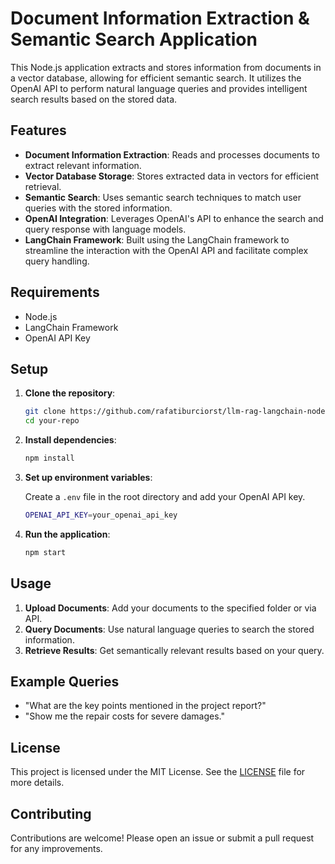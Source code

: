 # Document Information Extraction & Semantic Search Application

This Node.js application extracts and stores information from documents in a vector database, allowing for efficient semantic search. It utilizes the OpenAI API to perform natural language queries and provides intelligent search results based on the stored data.

## Features

- **Document Information Extraction**: Reads and processes documents to extract relevant information.
- **Vector Database Storage**: Stores extracted data in vectors for efficient retrieval.
- **Semantic Search**: Uses semantic search techniques to match user queries with the stored information.
- **OpenAI Integration**: Leverages OpenAI's API to enhance the search and query response with language models.
- **LangChain Framework**: Built using the LangChain framework to streamline the interaction with the OpenAI API and facilitate complex query handling.

## Requirements

- Node.js
- LangChain Framework
- OpenAI API Key

## Setup

1. **Clone the repository**:

    ```bash
    git clone https://github.com/rafatiburciorst/llm-rag-langchain-node.git
    cd your-repo
    ```

2. **Install dependencies**:

    ```bash
    npm install
    ```

3. **Set up environment variables**:

    Create a `.env` file in the root directory and add your OpenAI API key.

    ```bash
    OPENAI_API_KEY=your_openai_api_key
    ```

4. **Run the application**:

    ```bash
    npm start
    ```

## Usage

1. **Upload Documents**: Add your documents to the specified folder or via API.
2. **Query Documents**: Use natural language queries to search the stored information.
3. **Retrieve Results**: Get semantically relevant results based on your query.

## Example Queries

- "What are the key points mentioned in the project report?"
- "Show me the repair costs for severe damages."
  
## License

This project is licensed under the MIT License. See the [LICENSE](LICENSE) file for more details.

## Contributing

Contributions are welcome! Please open an issue or submit a pull request for any improvements.

